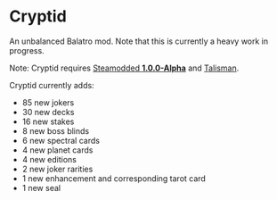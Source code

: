 # Cryptid
An unbalanced Balatro mod. Note that this is currently a heavy work in progress.

Note: Cryptid requires [Steamodded **1.0.0-Alpha**](https://github.com/Steamopollys/Steamodded/archive/refs/heads/main.zip) and [Talisman](https://github.com/MathIsFun0/Talisman/releases/latest).

Cryptid currently adds:
- 85 new jokers
- 30 new decks
- 16 new stakes
- 8 new boss blinds
- 6 new spectral cards
- 4 new planet cards
- 4 new editions
- 2 new joker rarities
- 1 new enhancement and corresponding tarot card
- 1 new seal
